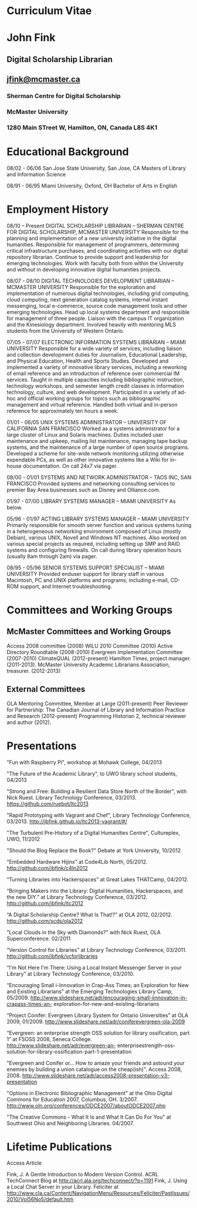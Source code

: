 # Curriculum Vitae
# John Fink
## Digital Scholarship Librarian
## jfink@mcmaster.ca
### Sherman Centre for Digital Scholarship
### McMaster University
### 1280 Main STreet W, Hamilton, ON, Canada L8S 4K1

Educational Background
======================
08/02 - 06/06 San Jose State University, San Jose, CA
Masters of Library and Information Science

08/91 - 06/95 Miami University, Oxford, OH
Bachelor of Arts in English


Employment History
==================

08/10 – Present DIGITAL SCHOLARSHIP LIBRARIAN – SHERMAN CENTRE FOR DIGITAL
SCHOLARSHIP, MCMASTER UNIVERSITY
Responsible for the planning and implementation of a new university initiative in
the digital humanities. Responsible for management of programmers, determining
critical infrastructure purchases, and coordinating activities with our digital
repository librarian. Continue to provide support and leadership for emerging
technologies. Work with faculty both from within the University and without in
developing innovative digital humanities projects.

08/07 - 08/10 DIGITAL TECHNOLOGIES DEVELOPMENT LIBRARIAN – MCMASTER UNIVERSITY
Responsible for the exploration and implementation of numerous digital
technologies, including grid computing, cloud computing, next generation catalog
systems, internal instant messenging, local e-commerce, source code management
tools and other emerging technologies. Head up local systems department and
responsible for management of three people. Liaison with the campus IT
organization and the Kinesiology department. Involved heavily with mentoring MLS
students from the University of Western Ontario.

07/05 - 07/07 ELECTRONIC INFORMATION SYSTEMS LIBRARIAN – MIAMI UNIVERSITY
Responsible for a wide variety of services, including liaison and collection
development duties for Journalism, Educational Leadership, and Physical
Education, Health and Sports Studies. Developed and implemented a variety
of innovative library services, including a reworking of email reference and
an introduction of reference over commercial IM services. Taught in multiple
capacities including bibliographic instruction, technology workshops, and
semester length credit classes in information technology, culture, and
web development. Participated in a variety of ad-hoc and official working
groups for topics such as bibliographic management and virtual reference.
Handled both virtual and in-person reference for approximately ten hours a week.

01/01 - 06/05 UNIX SYSTEMS ADMINISTRATOR – UNIVERSITY OF CALIFORNIA SAN FRANCISCO
Worked as a systems administrator for a large cluster of Linux and Solaris
machines. Duties included user maintenance and upkeep, mailing list
maintenance, managing tape backup systems, and the maintenance of a
large number of open source programs. Developed a scheme for
site-wide network monitoring utilizing otherwise expendable PCs, as
well as other innovative systems like a Wiki for in-house
documentation. On call 24x7 via pager.

08/00 - 01/01 SYSTEMS AND NETWORK ADMINISTRATOR – TAOS INC, SAN FRANCISCO
Provided systems and networking consulting services to premier Bay
Area businesses such as Disney and Olliance.com.

01/97 - 07/00 LIBRARY SYSTEMS MANAGER – MIAMI UNIVERSITY
As below.

05/96 - 01/97 ACTING LIBRARY SYSTEMS MANAGER – MIAMI UNIVERSITY
Primarily responsible for smooth server function and various systems
tuning in a heterogeneous networking environment composed of
Linux (mostly Debian), various UNIX, Novell and Windows NT machines.
Also worked on various special projects as required, including setting
up SMP and RAID systems and configuring firewalls. On call during
library operation hours (usually 8am through 2am) via pager.

08/95 - 05/96 SENIOR SYSTEMS SUPPORT SPECIALIST – MIAMI UNIVERSITY
Provided enduser support for library staff in various Macintosh, PC
and UNIX platforms and programs; including e-mail, CD-ROM support, and
Internet troubleshooting.


Committees and Working Groups
============================

McMaster Committees and Working Groups
--------------------------------------
Access 2008 committee (2008)
WILU 2010 Committee (2010)
Active Directory Roundtable (2008-2010)
Evergreen Implementation Committee (2007-2010)
ClimateQUAL (2012-present)
Hamilton Times, project manager. (2011-2013).
McMaster University Academic Librarians Association, treasurer. (2012-2013)

External Committees
-------------------
OLA Mentoring Committee, Member at Large (2011-present)
Peer Reviewer for Partnership: The Canadian Journal of Library and Information Practice and Research (2012-present)
Programming Historian 2, technical reviewer and author (2012).

Presentations
=============

"Fun with Raspberry Pi", workshop at Mohawk College, 04/2013

"The Future of the Academic Library", to UWO library school students, 04/2013

"Strong and Free: Building a Resilient Data Store North of the Border", with Nick Ruest. Library Technology Conference, 03/2013.
https://github.com/ruebot/ltc2013

"Rapid Prototyping with Vagrant and Chef", Library Technology Conference, 03/2013. 
http://jbfink.github.io/ltc2013-vagrant/#/

"The Turbulent Pre-History of a Digital Humanities Centre", Cultureplex, UWO, 11/2012

"Should the Blog Replace the Book?" Debate at York University, 10/2012

“Embedded Hardware Hijinx” at Code4Lib North, 05/2012.
http://github.com/jbfink/c4ln2012

“Turning Libraries into Hackerspaces” at Great Lakes THATCamp, 04/2012.

“Bringing Makers into the Library: Digital Humanities, Hackerspaces, and the new
DIY.” at Library Technology Conference, 03/2012.
http://github.com/jbfink/ltc2012

“A Digital Scholarship Centre? What Is That!?” at OLA 2012, 02/2012.
http://github.com/scds/ola2012

"Local Clouds in the Sky with Diamonds?" with Nick Ruest, OLA Superconference. 02/2011

“Version Control for Libraries” at Library Technology Conference, 03/2011.
http://github.com/jbfink/vcforlibraries

“I'm Not Here I'm There: Using a Local Instant Messenger Server in your Library”
at Library Technology Conference, 03/2010.

“Encouraging Small i-Innovation in Crap-Ass Times; an Exploration for New and
Existing Librarians” at the Emerging Technologies Library Camp, 05/2009.
http://www.slideshare.net/adr/encouraging-small-iinnovation-in-crapass-times-an-
exploration-for-new-and-existing-librarians

“Project Conifer: Evergreen Library System for Ontario Universities” at OLA 2009,
01/2009. http://www.slideshare.net/adr/coniferevergreen-ola-2009

“Evergreen: an enterprise strength OSS solution for library ossification, part 1”
at FSOSS 2008, Seneca College. http://www.slideshare.net/adr/evergreen-an-
enterprisestrength-oss-solution-for-library-ossification-part-1-presentation

"Evergreen and Conifer or... How to amaze your friends and astound your enemies by building a union catalogue on the cheap(ish)". Access 2008, 2008.
http://www.slideshare.net/adr/access2008-presentation-v3-presentation

"Options in Electronic Bibliographic Management" at the Ohio Digital Commons for
Education 2007, Columbus, OH. 3/2007.
http://www.oln.org/conferences/ODCE2007/aboutODCE2007.php

"The Creative Commons - What It Is and What It Can Do For You" at Southwest Ohio
and Neighboring Libraries. 04/2007.



Lifetime Publications
=====================

Access Article

Fink, J. A Gentle Introduction to Modern Version Control. ACRL TechConnect Blog at <http://acrl.ala.org/techconnect/?p=1191>
Fink, J. Using a Local Chat Server in your Library. Feliciter at <http://www.cla.ca/Content/NavigationMenu/Resources/Feliciter/PastIssues/2010/Vol56No5/default.htm>

